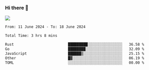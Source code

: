 ### Hi there 👋️

![](https://komarev.com/ghpvc/?username=Loner1024)

<!--START_SECTION:waka-->

```txt
From: 11 June 2024 - To: 18 June 2024

Total Time: 3 hrs 8 mins

Rust                         █████████░░░░░░░░░░░░░░░░   36.58 %
Go                           ████████░░░░░░░░░░░░░░░░░   32.09 %
JavaScript                   ██████▒░░░░░░░░░░░░░░░░░░   25.15 %
Other                        █▓░░░░░░░░░░░░░░░░░░░░░░░   06.19 %
TOML                         ░░░░░░░░░░░░░░░░░░░░░░░░░   00.00 %
```

<!--END_SECTION:waka-->



